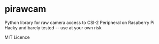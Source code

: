 # pirawcam
Python library for raw camera access to CSI-2 Peripheral on Raspberry Pi
Hacky and barely tested -- use at your own risk

MIT Licence
